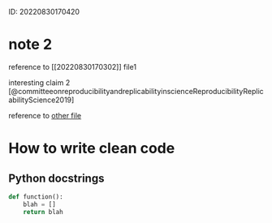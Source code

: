 ID: 20220830170420

# note 2

reference to [[20220830170302]] file1

interesting claim 2 [@committeeonreproducibilityandreplicabilityinscienceReproducibilityReplicabilityScience2019]

reference to [other file](./file1.md)

# How to write clean code

## Python docstrings
```python
def function():
    blah = []
    return blah

```
